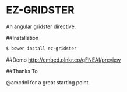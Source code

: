 EZ-GRIDSTER
===========

An angular gridster directive.

##Installation

```bash
$ bower install ez-gridster
```

##Demo
http://embed.plnkr.co/qFNEAI/preview

##Thanks To

@amcdnl for a great starting point.

